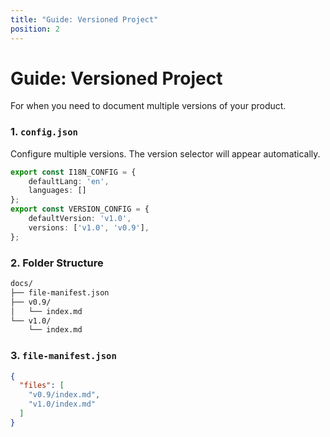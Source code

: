```yaml
---
title: "Guide: Versioned Project"
position: 2
---
```


# Guide: Versioned Project

For when you need to document multiple versions of your product.

### 1. `config.json`
Configure multiple versions. The version selector will appear automatically.
```typescript
export const I18N_CONFIG = { 
    defaultLang: 'en',
    languages: [] 
};
export const VERSION_CONFIG = {
    defaultVersion: 'v1.0',
    versions: ['v1.0', 'v0.9'],
};
```

### 2. Folder Structure
```bash
docs/
├── file-manifest.json
├── v0.9/
│   └── index.md
└── v1.0/
    └── index.md
```

### 3. `file-manifest.json`
```json
{
  "files": [
    "v0.9/index.md",
    "v1.0/index.md"
  ]
}
```
